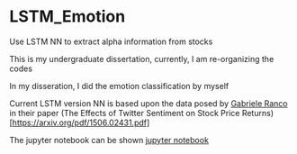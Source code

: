 # LSTM_Emotion
Use LSTM NN to extract alpha information from stocks

This is my undergraduate dissertation, currently, I am re-organizing the codes

In my disseration, I did the emotion classification by myself



Current LSTM version NN is based upon the data posed by [Gabriele Ranco](http://kt.ijs.si/data/Twitter_sentiment_DJIA30/) in their paper (The Effects of Twitter Sentiment on Stock Price Returns)[https://arxiv.org/pdf/1506.02431.pdf]



The jupyter notebook can be shown [jupyter notebook](https://github.com/LeonCaesa/LSTM_Emotion/blob/master/LSTM_Alpha.ipynb)
